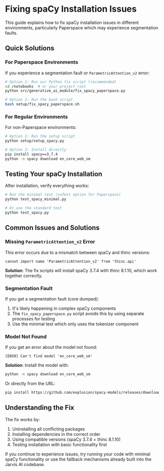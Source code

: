 # Fixing spaCy Installation Issues

This guide explains how to fix spaCy installation issues in different environments, particularly Paperspace which may experience segmentation faults.

## Quick Solutions

### For Paperspace Environments

If you experience a segmentation fault or `ParametricAttention_v2` error:

```bash
# Option 1: Run our Python fix script (recommended)
cd /notebooks  # or your project root
python src/generative_ai_module/fix_spacy_paperspace.py

# Option 2: Run the bash script
bash setup/fix_spacy_paperspace.sh
```

### For Regular Environments

For non-Paperspace environments:

```bash
# Option 1: Run the setup script
python setup/setup_spacy.py

# Option 2: Install directly
pip install spacy==3.7.4
python -m spacy download en_core_web_sm
```

## Testing Your spaCy Installation

After installation, verify everything works:

```bash
# Run the minimal test (safest option for Paperspace)
python test_spacy_minimal.py

# Or use the standard test
python test_spacy.py
```

## Common Issues and Solutions

### Missing `ParametricAttention_v2` Error

This error occurs due to a mismatch between spaCy and thinc versions:

```
cannot import name 'ParametricAttention_v2' from 'thinc.api'
```

**Solution**: The fix scripts will install spaCy 3.7.4 with thinc 8.1.10, which work together correctly.

### Segmentation Fault

If you get a segmentation fault (core dumped):

1. It's likely happening in complex spaCy components
2. The `fix_spacy_paperspace.py` script avoids this by using separate processes for testing
3. Use the minimal test which only uses the tokenizer component

### Model Not Found

If you get an error about the model not found:

```
[E050] Can't find model 'en_core_web_sm'
```

**Solution**: Install the model with:

```bash
python -m spacy download en_core_web_sm
```

Or directly from the URL:

```bash
pip install https://github.com/explosion/spacy-models/releases/download/en_core_web_sm-3.7.0/en_core_web_sm-3.7.0.tar.gz
```

## Understanding the Fix

The fix works by:

1. Uninstalling all conflicting packages
2. Installing dependencies in the correct order
3. Using compatible versions (spaCy 3.7.4 + thinc 8.1.10)
4. Testing installation with basic functionality first

If you continue to experience issues, try running your code with minimal spaCy functionality or use the fallback mechanisms already built into the Jarvis AI codebase.
